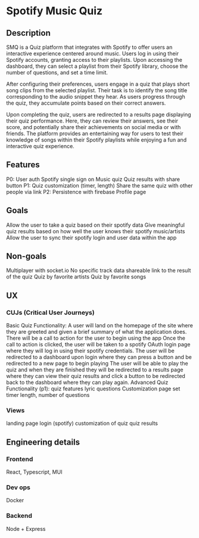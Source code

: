 # Spotify Music Quiz

## Description

SMQ is a Quiz platform that integrates with Spotify to offer users an interactive experience centered around music. Users log in using their Spotify accounts, granting access to their playlists. Upon accessing the dashboard, they can select a playlist from their Spotify library, choose the number of questions, and set a time limit.

After configuring their preferences, users engage in a quiz that plays short song clips from the selected playlist. Their task is to identify the song title corresponding to the audio snippet they hear. As users progress through the quiz, they accumulate points based on their correct answers.

Upon completing the quiz, users are redirected to a results page displaying their quiz performance. Here, they can review their answers, see their score, and potentially share their achievements on social media or with friends. The platform provides an entertaining way for users to test their knowledge of songs within their Spotify playlists while enjoying a fun and interactive quiz experience.

## Features
P0:
User auth Spotify single sign on
Music quiz
Quiz results with share button 
P1:
Quiz customization (timer, length)
Share the same quiz with other people via link 
P2:
Persistence with firebase 
Profile page

## Goals
Allow the user to take a quiz based on their spotify data
Give meaningful quiz results based on how well the user knows their spotify music/artists
Allow the user to sync their spotify login and user data within the app

## Non-goals
Multiplayer with socket.io
No specific track data
shareable link to the result of the quiz
Quiz by favorite artists
Quiz by favorite songs
## UX
### CUJs (Critical User Journeys)
Basic Quiz Functionality:
A user will land on the homepage of the site where they are greeted and given a brief summary of what the application does. There will be a call to action for the user to begin using the app
Once the call to action is clicked, the user will be taken to a spotify OAuth login page where they will log in using their spotify credentials. 
The user will be redirected to a dashboard upon login where they can press a button and be redirected to a new page to begin playing 
The user will be able to play the quiz and when they are finished they will be redirected to a results page where they can view their quiz results and click a button to be redirected back to the dashboard where they can play again. 
Advanced Quiz Functionality (p1):
quiz features lyric questions
Customization page set timer length, number of questions
### Views
landing page
login (spotify)
customization of quiz
quiz
results
## Engineering details 
### Frontend 
React, Typescript, MUI
### Dev ops
Docker 
### Backend
Node + Express

